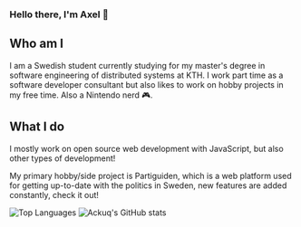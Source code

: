 ### Hello there, I'm Axel 👋

## Who am I

I am a Swedish student currently studying for my master's degree in software engineering of distributed systems at KTH. I work part time as a software developer consultant but also likes to work on hobby projects in my free time. Also a Nintendo nerd 🎮.

## What I do

I mostly work on open source web development with JavaScript, but also other types of development!

My primary hobby/side project is Partiguiden, which is a web platform used for getting up-to-date with the politics in Sweden, new features are added constantly, check it out!

![Top Languages](https://github-readme-stats.vercel.app/api/top-langs/?username=Ackuq&layout=compact)
![Ackuq's GitHub stats](https://github-readme-stats.vercel.app/api?username=Ackuq&count_private=true)
